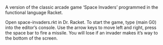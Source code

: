 A version of the classic arcade game ‘Space Invaders’ programmed in the functional language Racket.

Open space-invaders.rkt in Dr. Racket. To start the game, type (main G0) into the editor’s console. Use the arrow keys to move left and right, press the space bar to fire a missile. You will lose if an invader makes it’s way to the bottom of the screen.
